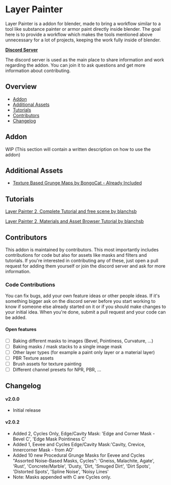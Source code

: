 # Layer Painter

Layer Painter is a addon for blender, made to bring a workflow similar to a tool like substance painter or armor paint directly inside blender.
The goal here is to provide a workflow which makes the tools mentioned above unnecessary for a lot of projects, keeping the work fully inside of blender.

**[Discord Server](https://discord.com/invite/s9dawzV5JU)**

The discord server is used as the main place to share information and work regarding the addon. You can join it to ask questions and get more information about contributing.

## Overview
- [Addon](#addon)
- [Additional Assets](#additional-assets)
- [Tutorials](#tutorials)
- [Contributors](#contributors)
- [Changelog](#changelog)

## Addon
WIP (This section will contain a written description on how to use the addon)

## Additional Assets
- [Texture Based Grunge Maps by BongoCat - Already Included](https://drive.google.com/file/d/11sJSfT7jJohLHouMSQB5oc4GzUHtOifO/view)

## Tutorials
[Layer Painter 2, Complete Tutorial and free scene by blanchsb](https://www.youtube.com/watch?v=YDt9LFbjJU4)

[Layer Painter 2, Materials and Asset Browser Tutorial by blanchsb](https://www.youtube.com/watch?v=glMGVkGhtAg)

## Contributors
This addon is maintained by contributors. This most importantly includes contributions for code but also for assets like masks and filters and tutorials. If you're interested in contributing any of these, just open a pull request for adding them yourself or join the discord server and ask for more information.

### Code Contributions
You can fix bugs, add your own feature ideas or other people ideas. If it's something bigger ask on the discord server before you start working to know if someone else already started on it or if you should make changes to your initial idea. When you're done, submit a pull request and your code can be added.

#### Open features
- [ ] Baking different masks to images (Bevel, Pointiness, Curvature, ...)
- [ ] Baking masks / mask stacks to a single image mask
- [ ] Other layer types (for example a paint only layer or a material layer)
- [ ] PBR Texture assets
- [ ] Brush assets for texture painting
- [ ] Different channel presets for NPR, PBR, ...

## Changelog
#### v2.0.0
- Initial release

#### v2.0.2
 - Added 2, Cycles Only, Edge/Cavity Mask: 'Edge and Corner Mask - Bevel C', 'Edge Mask Pointiness C' 
 - Added 1, Eevee and Cycles Edge/Cavity Mask:'Cavity, Crevice, Innercorner Mask - from AO'
 - Added 10 new Procedural Grunge Masks for Eevee and Cycles "Assorted Noise-Based Masks, Cycles": 'Gneiss, Malachite, Agate', 'Rust', 'Concrete/Marble', 'Dusty, 'Dirt, 'Smuged Dirt', 'Dirt Spots', 'Distorted Spots', 'Spline Noise', 'Noisy Lines'
- Note: Masks appended with C are Cycles only. 